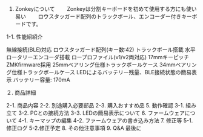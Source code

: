 1. Zonkeyについて
　　Zonkeyは分割キーボードを初めて使用する方にも使い易い
　　ロウスタッガード配列のトラックボール、エンコーダー付きキーボードです。

1-1. 性能紹紹介

無線接続(BLE)対応
ロウスタッガード配列(キー数:42)
トラックボール搭載
水平ロータリーエンコーダ搭載
ロープロファイル(v1/v2両対応)
17mmキーピッチ
ZMKfirmware採用
25mmベアリング仕様トラックボールケース
34mmベアリング仕様トラックボールケース
LEDによるバッテリー残量、BLE接続状態の簡易表示
バッテリー容量: 170mA

２. 商品詳細

2-1. 商品内容
2-2. 別途購入必要部品
2-3. 購入おすすめ品
5. 動作確認
3-1. 組み立て
3-2. PCとの接続方法
3-3. LEDの簡易表示について
6. ファームウェアについて
4-1. キーマップの編集
4-2. ファームウェアの書き込み方法
7. 修正等
5-1.修正ログ
5-2.修正予定
8. その他注意事項
9. Q&A
最後に
